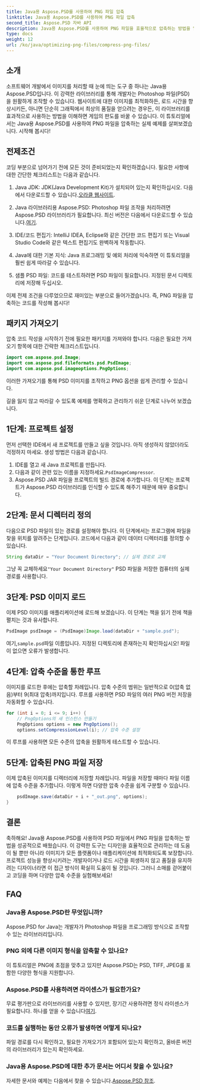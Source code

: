 ```yaml
---
title: Java용 Aspose.PSD를 사용하여 PNG 파일 압축
linktitle: Java용 Aspose.PSD를 사용하여 PNG 파일 압축
second_title: Aspose.PSD 자바 API
description: Java용 Aspose.PSD를 사용하여 PNG 파일을 효율적으로 압축하는 방법을 알아보세요. 이 튜토리얼에서는 최적의 파일 처리를 보장하는 코드 구현 과정을 안내합니다.
type: docs
weight: 12
url: /ko/java/optimizing-png-files/compress-png-files/
---
```

## 소개

소프트웨어 개발에서 이미지를 처리할 때 눈에 띄는 도구 중 하나는 Java용 Aspose.PSD입니다. 이 강력한 라이브러리를 통해 개발자는 Photoshop 파일(PSD)을 원활하게 조작할 수 있습니다. 웹사이트에 대한 이미지를 최적화하든, 로드 시간을 향상시키든, 아니면 단순히 그래픽에서 최상의 품질을 얻으려는 경우든, 이 라이브러리를 효과적으로 사용하는 방법을 이해하면 게임의 판도를 바꿀 수 있습니다. 이 튜토리얼에서는 Java용 Aspose.PSD를 사용하여 PNG 파일을 압축하는 실제 예제를 살펴보겠습니다. 시작해 봅시다!

## 전제조건

코딩 부분으로 넘어가기 전에 모든 것이 준비되었는지 확인하겠습니다. 필요한 사항에 대한 간단한 체크리스트는 다음과 같습니다.

1.  Java JDK: JDK(Java Development Kit)가 설치되어 있는지 확인하십시오. 다음에서 다운로드할 수 있습니다.[오라클 웹사이트](https://www.oracle.com/java/technologies/javase-jdk11-downloads.html).

2. Java 라이브러리용 Aspose.PSD: Photoshop 파일 조작을 처리하려면 Aspose.PSD 라이브러리가 필요합니다. 최신 버전은 다음에서 다운로드할 수 있습니다.[여기](https://releases.aspose.com/psd/java/).

3. IDE/코드 편집기: IntelliJ IDEA, Eclipse와 같은 간단한 코드 편집기 또는 Visual Studio Code와 같은 텍스트 편집기도 완벽하게 작동합니다.

4. Java에 대한 기본 지식: Java 프로그래밍 및 예외 처리에 익숙하면 이 튜토리얼을 훨씬 쉽게 따라갈 수 있습니다.

5. 샘플 PSD 파일: 코드를 테스트하려면 PSD 파일이 필요합니다. 지정된 문서 디렉토리에 저장해 두십시오.

이제 전제 조건을 다루었으므로 재미있는 부분으로 들어가겠습니다. 즉, PNG 파일을 압축하는 코드를 작성해 봅시다!

## 패키지 가져오기

압축 코드 작성을 시작하기 전에 필요한 패키지를 가져와야 합니다. 다음은 필요한 가져오기 항목에 대한 간략한 체크리스트입니다.

```java
import com.aspose.psd.Image;
import com.aspose.psd.fileformats.psd.PsdImage;
import com.aspose.psd.imageoptions.PngOptions;
```

이러한 가져오기를 통해 PSD 이미지를 조작하고 PNG 옵션을 쉽게 관리할 수 있습니다.

길을 잃지 않고 따라갈 수 있도록 예제를 명확하고 관리하기 쉬운 단계로 나누어 보겠습니다. 

## 1단계: 프로젝트 설정

먼저 선택한 IDE에서 새 프로젝트를 만들고 싶을 것입니다. 아직 생성하지 않았더라도 걱정하지 마세요. 생성 방법은 다음과 같습니다.

1. IDE를 열고 새 Java 프로젝트를 만듭니다.
2.  다음과 같이 관련 있는 이름을 지정하세요.`PsdImageCompressor`.
3. Aspose.PSD JAR 파일을 프로젝트의 빌드 경로에 추가합니다. 이 단계는 프로젝트가 Aspose.PSD 라이브러리를 인식할 수 있도록 해주기 때문에 매우 중요합니다.

## 2단계: 문서 디렉터리 정의

다음으로 PSD 파일이 있는 경로를 설정해야 합니다. 이 단계에서는 프로그램에 파일을 찾을 위치를 알려주는 단계입니다. 코드에서 다음과 같이 데이터 디렉터리를 정의할 수 있습니다.

```java
String dataDir = "Your Document Directory"; // 실제 경로로 교체
```

 그냥 꼭 교체하세요`"Your Document Directory"` PSD 파일을 저장한 컴퓨터의 실제 경로를 사용합니다.

## 3단계: PSD 이미지 로드

이제 PSD 이미지를 애플리케이션에 로드해 보겠습니다. 이 단계는 책을 읽기 전에 책을 펼치는 것과 유사합니다.

```java
PsdImage psdImage = (PsdImage)Image.load(dataDir + "sample.psd");
```

 여기,`sample.psd`파일 이름입니다. 지정된 디렉토리에 존재하는지 확인하십시오! 파일이 없으면 오류가 발생합니다.

## 4단계: 압축 수준을 통한 루프

이미지를 로드한 후에는 압축할 차례입니다. 압축 수준의 범위는 일반적으로 0(압축 없음)부터 9(최대 압축)까지입니다. 루프를 사용하면 PSD 파일의 여러 PNG 버전 저장을 자동화할 수 있습니다.

```java
for (int i = 0; i <= 9; i++) {
    // PngOptions의 새 인스턴스 만들기
    PngOptions options = new PngOptions();
    options.setCompressionLevel(i); // 압축 수준 설정
```

이 루프를 사용하면 모든 수준의 압축을 원활하게 테스트할 수 있습니다. 

## 5단계: 압축된 PNG 파일 저장

이제 압축된 이미지를 디렉터리에 저장할 차례입니다. 파일을 저장할 때마다 파일 이름에 압축 수준을 추가합니다. 이렇게 하면 다양한 압축 수준을 쉽게 구분할 수 있습니다.

```java
    psdImage.save(dataDir + i + "_out.png", options);
}
```

## 결론

축하해요! Java용 Aspose.PSD를 사용하여 PSD 파일에서 PNG 파일을 압축하는 방법을 성공적으로 배웠습니다. 이 강력한 도구는 디자인을 효율적으로 관리하는 데 도움이 될 뿐만 아니라 이미지가 모든 플랫폼이나 애플리케이션에 최적화되도록 보장합니다. 프로젝트 성능을 향상시키려는 개발자이거나 로드 시간을 희생하지 않고 품질을 유지하려는 디자이너라면 이 접근 방식이 확실히 도움이 될 것입니다. 그러니 소매를 걷어붙이고 코딩을 하며 다양한 압축 수준을 실험해보세요! 

## FAQ

### Java용 Aspose.PSD란 무엇입니까?  
Aspose.PSD for Java는 개발자가 Photoshop 파일을 프로그래밍 방식으로 조작할 수 있는 라이브러리입니다.

### PNG 외에 다른 이미지 형식을 압축할 수 있나요?  
이 튜토리얼은 PNG에 초점을 맞추고 있지만 Aspose.PSD는 PSD, TIFF, JPEG를 포함한 다양한 형식을 지원합니다.

### Aspose.PSD를 사용하려면 라이센스가 필요한가요?  
 무료 평가판으로 라이브러리를 사용할 수 있지만, 장기간 사용하려면 정식 라이센스가 필요합니다. 하나를 얻을 수 있습니다[여기](https://purchase.aspose.com/buy).

### 코드를 실행하는 동안 오류가 발생하면 어떻게 되나요?  
파일 경로를 다시 확인하고, 필요한 가져오기가 포함되어 있는지 확인하고, 올바른 버전의 라이브러리가 있는지 확인하세요.

### Java용 Aspose.PSD에 대한 추가 문서는 어디서 찾을 수 있나요?  
 자세한 문서와 예제는 다음에서 찾을 수 있습니다.[Aspose.PSD 참조](https://reference.aspose.com/psd/java/).